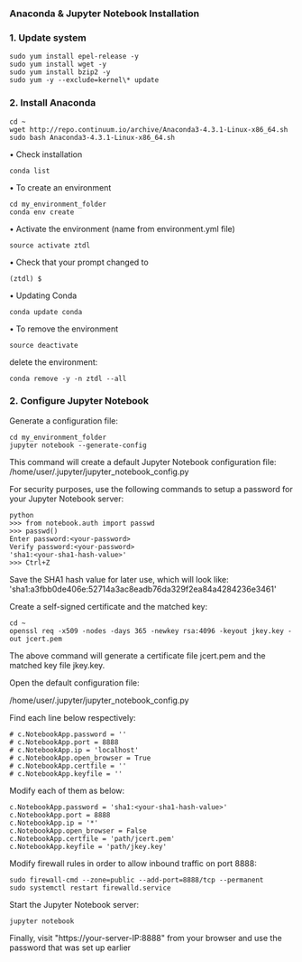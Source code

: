 ### Anaconda & Jupyter Notebook Installation

### 1. Update system
```
sudo yum install epel-release -y
sudo yum install wget -y
sudo yum install bzip2 -y
sudo yum -y --exclude=kernel\* update
```


### 2. Install Anaconda
```
cd ~
wget http://repo.continuum.io/archive/Anaconda3-4.3.1-Linux-x86_64.sh
sudo bash Anaconda3-4.3.1-Linux-x86_64.sh
```
• Check installation
```
conda list
```

• To create an environment

```
cd my_environment_folder
conda env create
```
• Activate the environment (name from environment.yml file)
```
source activate ztdl
```

• Check that your prompt changed to
```
(ztdl) $
```

• Updating Conda
```
conda update conda
```
• To remove the environment
```
source deactivate
```

delete the environment:
```
conda remove -y -n ztdl --all
```


### 2. Configure Jupyter Notebook

Generate a configuration file:
```
cd my_environment_folder
jupyter notebook --generate-config
```

This command will create a default Jupyter Notebook configuration file: /home/user/.jupyter/jupyter_notebook_config.py

For security purposes, use the following commands to setup a password for your Jupyter Notebook server:
```
python
>>> from notebook.auth import passwd
>>> passwd()
Enter password:<your-password>
Verify password:<your-password>
'sha1:<your-sha1-hash-value>'
>>> Ctrl+Z
```

Save the SHA1 hash value for later use, which will look like: 'sha1:a3fbb0de406e:52714a3ac8eadb76da329f2ea84a4284236e3461'

Create a self-signed certificate and the matched key:
```
cd ~
openssl req -x509 -nodes -days 365 -newkey rsa:4096 -keyout jkey.key -out jcert.pem
```
The above command will generate a certificate file jcert.pem and the matched key file jkey.key.

Open the default configuration file:

/home/user/.jupyter/jupyter_notebook_config.py

Find each line below respectively:
```
# c.NotebookApp.password = ''
# c.NotebookApp.port = 8888
# c.NotebookApp.ip = 'localhost'
# c.NotebookApp.open_browser = True
# c.NotebookApp.certfile = ''
# c.NotebookApp.keyfile = ''
```
Modify each of them as below:
```
c.NotebookApp.password = 'sha1:<your-sha1-hash-value>'
c.NotebookApp.port = 8888
c.NotebookApp.ip = '*'
c.NotebookApp.open_browser = False
c.NotebookApp.certfile = 'path/jcert.pem'
c.NotebookApp.keyfile = 'path/jkey.key'
```


Modify firewall rules in order to allow inbound traffic on port 8888:
```
sudo firewall-cmd --zone=public --add-port=8888/tcp --permanent
sudo systemctl restart firewalld.service
```

Start the Jupyter Notebook server:
```
jupyter notebook
```
Finally, visit "https://your-server-IP:8888" from your browser and use the password that was set up earlier
